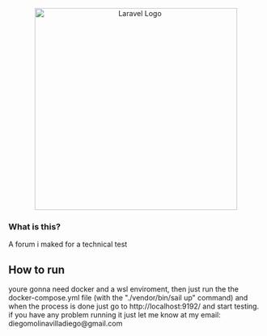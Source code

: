 <p align="center"><a href="https://laravel.com" target="_blank"><img src="hhttps://static.wikia.nocookie.net/lego-dimensions-customs/images/0/0e/Cthulhu_Mythos_Logo.png" width="400" alt="Laravel Logo"></a></p>

### What is this?

<p>A forum i maked for a technical test</p>

## How to run

<P>youre gonna need docker and a wsl enviroment, then just run the the docker-compose.yml file  (with the "./vendor/bin/sail up" command) and when the process is done just go to http://localhost:9192/ and start testing. if you have any problem running it just let me know at my email: diegomolinavilladiego@gmail.com</p>
